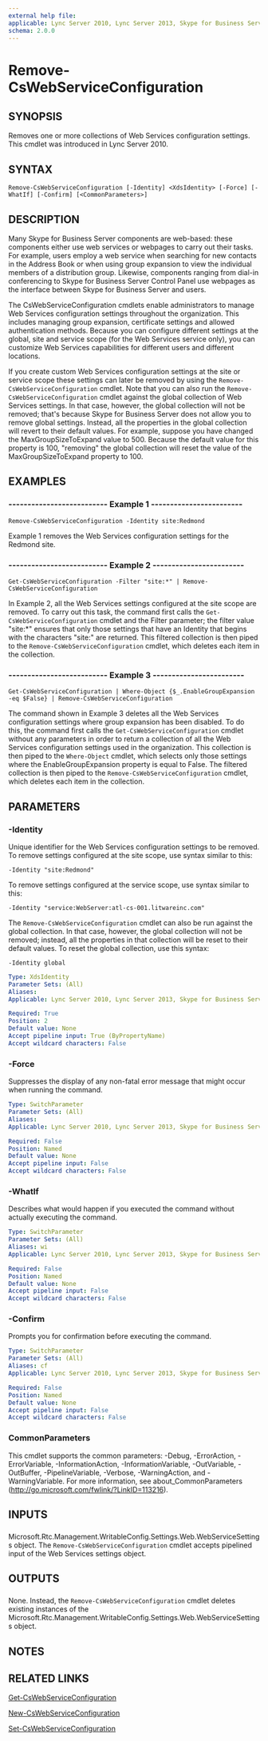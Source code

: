 ```yaml
---
external help file: 
applicable: Lync Server 2010, Lync Server 2013, Skype for Business Server 2015
schema: 2.0.0
---
```


# Remove-CsWebServiceConfiguration

## SYNOPSIS
Removes one or more collections of Web Services configuration settings.
This cmdlet was introduced in Lync Server 2010.


## SYNTAX

```
Remove-CsWebServiceConfiguration [-Identity] <XdsIdentity> [-Force] [-WhatIf] [-Confirm] [<CommonParameters>]
```

## DESCRIPTION
Many Skype for Business Server components are web-based: these components either use web services or webpages to carry out their tasks.
For example, users employ a web service when searching for new contacts in the Address Book or when using group expansion to view the individual members of a distribution group.
Likewise, components ranging from dial-in conferencing to Skype for Business Server Control Panel use webpages as the interface between Skype for Business Server and users.

The CsWebServiceConfiguration cmdlets enable administrators to manage Web Services configuration settings throughout the organization.
This includes managing group expansion, certificate settings and allowed authentication methods.
Because you can configure different settings at the global, site and service scope (for the Web Services service only), you can customize Web Services capabilities for different users and different locations.

If you create custom Web Services configuration settings at the site or service scope these settings can later be removed by using the `Remove-CsWebServiceConfiguration` cmdlet.
Note that you can also run the `Remove-CsWebServiceConfiguration` cmdlet against the global collection of Web Services settings.
In that case, however, the global collection will not be removed; that's because Skype for Business Server does not allow you to remove global settings.
Instead, all the properties in the global collection will revert to their default values.
For example, suppose you have changed the MaxGroupSizeToExpand value to 500.
Because the default value for this property is 100, "removing" the global collection will reset the value of the MaxGroupSizeToExpand property to 100.


## EXAMPLES

### -------------------------- Example 1 ------------------------
```
Remove-CsWebServiceConfiguration -Identity site:Redmond
```

Example 1 removes the Web Services configuration settings for the Redmond site.


### -------------------------- Example 2 ------------------------
```
Get-CsWebServiceConfiguration -Filter "site:*" | Remove-CsWebServiceConfiguration
```

In Example 2, all the Web Services settings configured at the site scope are removed.
To carry out this task, the command first calls the `Get-CsWebServiceConfiguration` cmdlet and the Filter parameter; the filter value "site:*" ensures that only those settings that have an Identity that begins with the characters "site:" are returned.
This filtered collection is then piped to the `Remove-CsWebServiceConfiguration` cmdlet, which deletes each item in the collection.


### -------------------------- Example 3 ------------------------
```
Get-CsWebServiceConfiguration | Where-Object {$_.EnableGroupExpansion -eq $False} | Remove-CsWebServiceConfiguration
```

The command shown in Example 3 deletes all the Web Services configuration settings where group expansion has been disabled.
To do this, the command first calls the `Get-CsWebServiceConfiguration` cmdlet without any parameters in order to return a collection of all the Web Services configuration settings used in the organization.
This collection is then piped to the `Where-Object` cmdlet, which selects only those settings where the EnableGroupExpansion property is equal to False.
The filtered collection is then piped to the `Remove-CsWebServiceConfiguration` cmdlet, which deletes each item in the collection.


## PARAMETERS

### -Identity
Unique identifier for the Web Services configuration settings to be removed.
To remove settings configured at the site scope, use syntax similar to this:

`-Identity "site:Redmond"`

To remove settings configured at the service scope, use syntax similar to this:

`-Identity "service:WebServer:atl-cs-001.litwareinc.com"`

The `Remove-CsWebServiceConfiguration` cmdlet can also be run against the global collection.
In that case, however, the global collection will not be removed; instead, all the properties in that collection will be reset to their default values.
To reset the global collection, use this syntax:

`-Identity global`


```yaml
Type: XdsIdentity
Parameter Sets: (All)
Aliases: 
Applicable: Lync Server 2010, Lync Server 2013, Skype for Business Server 2015

Required: True
Position: 2
Default value: None
Accept pipeline input: True (ByPropertyName)
Accept wildcard characters: False
```

### -Force
Suppresses the display of any non-fatal error message that might occur when running the command.

```yaml
Type: SwitchParameter
Parameter Sets: (All)
Aliases: 
Applicable: Lync Server 2010, Lync Server 2013, Skype for Business Server 2015

Required: False
Position: Named
Default value: None
Accept pipeline input: False
Accept wildcard characters: False
```

### -WhatIf
Describes what would happen if you executed the command without actually executing the command.

```yaml
Type: SwitchParameter
Parameter Sets: (All)
Aliases: wi
Applicable: Lync Server 2010, Lync Server 2013, Skype for Business Server 2015

Required: False
Position: Named
Default value: None
Accept pipeline input: False
Accept wildcard characters: False
```

### -Confirm
Prompts you for confirmation before executing the command.

```yaml
Type: SwitchParameter
Parameter Sets: (All)
Aliases: cf
Applicable: Lync Server 2010, Lync Server 2013, Skype for Business Server 2015

Required: False
Position: Named
Default value: None
Accept pipeline input: False
Accept wildcard characters: False
```

### CommonParameters
This cmdlet supports the common parameters: -Debug, -ErrorAction, -ErrorVariable, -InformationAction, -InformationVariable, -OutVariable, -OutBuffer, -PipelineVariable, -Verbose, -WarningAction, and -WarningVariable. For more information, see about_CommonParameters (http://go.microsoft.com/fwlink/?LinkID=113216).

## INPUTS

###  
Microsoft.Rtc.Management.WritableConfig.Settings.Web.WebServiceSettings object.
The `Remove-CsWebServiceConfiguration` cmdlet accepts pipelined input of the Web Services settings object.

## OUTPUTS

###  
None.
Instead, the `Remove-CsWebServiceConfiguration` cmdlet deletes existing instances of the Microsoft.Rtc.Management.WritableConfig.Settings.Web.WebServiceSettings object.

## NOTES

## RELATED LINKS

[Get-CsWebServiceConfiguration]()

[New-CsWebServiceConfiguration]()

[Set-CsWebServiceConfiguration]()
